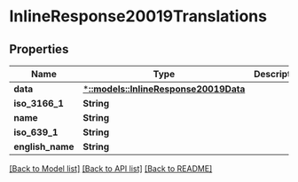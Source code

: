 # InlineResponse20019Translations

## Properties

Name | Type | Description | Notes
------------ | ------------- | ------------- | -------------
**data** | [***::models::InlineResponse20019Data**](inline_response_200_19_data.md) |  | [optional] 
**iso_3166_1** | **String** |  | [optional] 
**name** | **String** |  | [optional] 
**iso_639_1** | **String** |  | [optional] 
**english_name** | **String** |  | [optional] 

[[Back to Model list]](../README.md#documentation-for-models) [[Back to API list]](../README.md#documentation-for-api-endpoints) [[Back to README]](../README.md)


